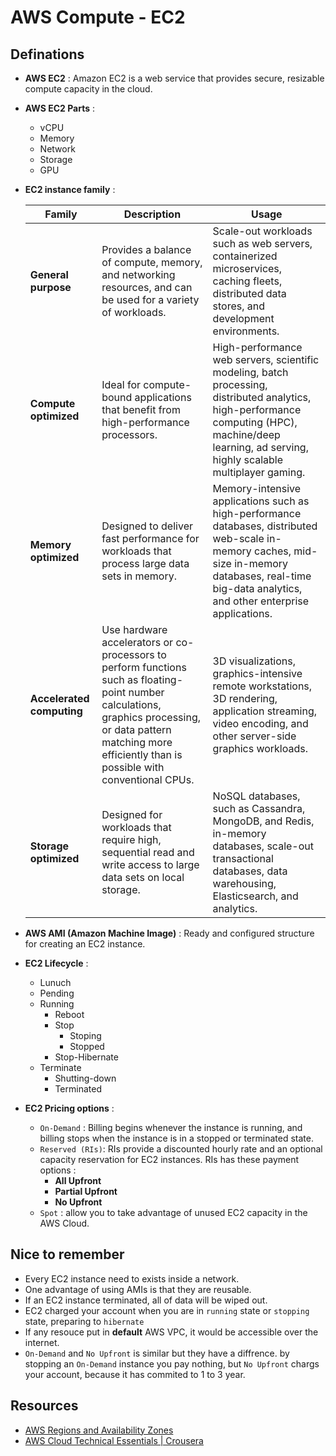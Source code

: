 # AWS Compute - EC2

## Definations
- **AWS EC2** : Amazon EC2 is a web service that provides secure, resizable compute capacity in the cloud.
- **AWS EC2 Parts** :
  - vCPU
  - Memory
  - Network
  - Storage
  - GPU
- **EC2 instance family** :

    | Family | Description  | Usage  |
    |---|---|---|
    |**General purpose**|Provides a balance of compute, memory, and networking resources, and can be used for a variety of workloads.|Scale-out workloads such as web servers, containerized microservices, caching fleets, distributed data stores, and development environments.|
    |**Compute optimized**|Ideal for compute-bound applications that benefit from high-performance processors.|High-performance web servers, scientific modeling, batch processing, distributed analytics, high-performance computing (HPC), machine/deep learning, ad serving, highly scalable multiplayer gaming.|
    |**Memory optimized**|Designed to deliver fast performance for workloads that process large data sets in memory.|Memory-intensive applications such as high-performance databases, distributed web-scale in-memory caches, mid-size in-memory databases, real-time big-data analytics, and other enterprise applications.|
    |**Accelerated computing**|Use hardware accelerators or co-processors to perform functions such as floating-point number calculations, graphics processing, or data pattern matching more efficiently than is possible with conventional CPUs.|3D visualizations, graphics-intensive remote workstations, 3D rendering, application streaming, video encoding, and other server-side graphics workloads.|
    |**Storage optimized**|Designed for workloads that require high, sequential read and write access to large data sets on local storage.|NoSQL databases, such as Cassandra, MongoDB, and Redis, in-memory databases, scale-out transactional databases, data warehousing, Elasticsearch, and analytics.|
 
- **AWS AMI (Amazon Machine Image)** : Ready and configured structure for creating an EC2 instance.
- **EC2 Lifecycle** :
  - Lunuch
  - Pending
  - Running
    - Reboot
    - Stop
      - Stoping
      - Stopped
    - Stop-Hibernate
  - Terminate
    - Shutting-down
    - Terminated
-  **EC2 Pricing options** : 
   -  `On-Demand` : Billing begins whenever the instance is running, and billing stops when the instance is in a stopped or terminated state. 
   -  `Reserved (RIs)`: RIs provide a discounted hourly rate and an optional capacity reservation for EC2 instances. RIs has these payment options :
      - **All Upfront**
      - **Partial Upfront**
      - **No Upfront**
   -  `Spot` : allow you to take advantage of unused EC2 capacity in the AWS Cloud. 
## Nice to remember
- Every EC2 instance need to exists inside a network.
- One advantage of using AMIs is that they are reusable. 
- If an EC2 instance terminated, all of data will be wiped out.
- EC2 charged your account when you are in `running` state or `stopping` state, preparing to `hibernate`
- If any resouce put in __default__ AWS VPC, it would be accessible over the internet.
- `On-Demand` and `No Upfront` is similar but they have a diffrence. by stopping an `On-Demand` instance you pay nothing, but `No Upfront` chargs your account, because it has commited to 1 to 3 year.

## Resources
- [AWS Regions and  Availability Zones](https://aws.amazon.com/about-aws/global-infrastructure/regions_az/)
- [AWS Cloud Technical Essentials | Crousera](https://www.coursera.org/learn/aws-cloud-technical-essentials)

